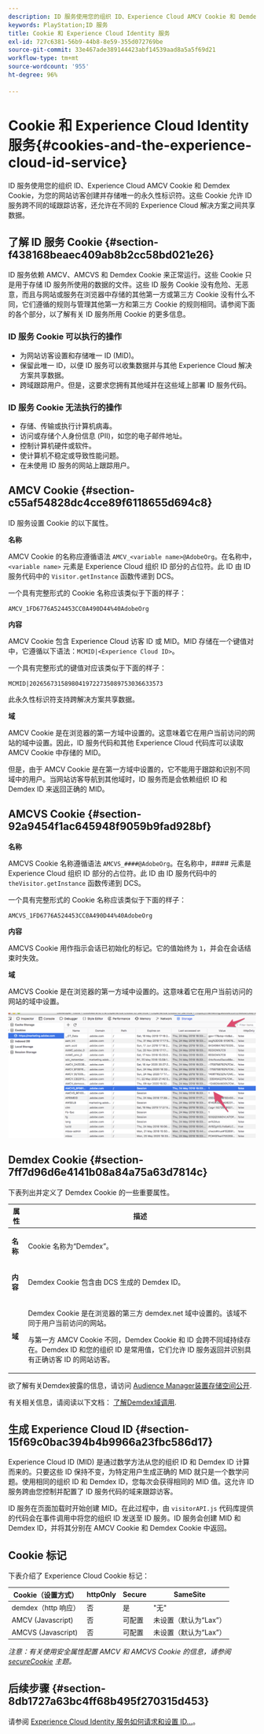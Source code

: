 ```yaml
---
description: ID 服务使用您的组织 ID、Experience Cloud AMCV Cookie 和 Demdex Cookie，为您的网站访客创建并存储唯一的永久性标识符。这些 Cookie 允许 ID 服务跨不同的域跟踪访客，还允许在不同的 Experience Cloud 解决方案之间共享数据。
keywords: PlayStation;ID 服务
title: Cookie 和 Experience Cloud Identity 服务
exl-id: 727c6381-56b9-44b8-8e59-355d072769be
source-git-commit: 33e467ade389144423abf14539aad8a5a5f69d21
workflow-type: tm+mt
source-wordcount: '955'
ht-degree: 96%

---
```


# Cookie 和 Experience Cloud Identity 服务{#cookies-and-the-experience-cloud-id-service}

ID 服务使用您的组织 ID、Experience Cloud AMCV Cookie 和 Demdex Cookie，为您的网站访客创建并存储唯一的永久性标识符。这些 Cookie 允许 ID 服务跨不同的域跟踪访客，还允许在不同的 Experience Cloud 解决方案之间共享数据。

## 了解 ID 服务 Cookie {#section-f438168beaec409ab8b2cc58bd021e26}

ID 服务依赖 AMCV、AMCVS 和 Demdex Cookie 来正常运行。这些 Cookie 只是用于存储 ID 服务所使用的数据的文件。这些 ID 服务 Cookie 没有危险、无恶意，而且与网站或服务在浏览器中存储的其他第一方或第三方 Cookie 没有什么不同，它们遵循的规则与管理其他第一方和第三方 Cookie 的规则相同。请参阅下面的各个部分，以了解有关 ID 服务所用 Cookie 的更多信息。

### ID 服务 Cookie 可以执行的操作

* 为网站访客设置和存储唯一 ID (MID)。
* 保留此唯一 ID，以便 ID 服务可以收集数据并与其他 Experience Cloud 解决方案共享数据。
* 跨域跟踪用户。但是，这要求您拥有其他域并在这些域上部署 ID 服务代码。

### ID 服务 Cookie 无法执行的操作

* 存储、传输或执行计算机病毒。
* 访问或存储个人身份信息 (PII)，如您的电子邮件地址。
* 控制计算机硬件或软件。
* 使计算机不稳定或导致性能问题。
* 在未使用 ID 服务的网站上跟踪用户。

## AMCV Cookie {#section-c55af54828dc4cce89f6118655d694c8}

ID 服务设置 Cookie 的以下属性。

**名称**

AMCV Cookie 的名称应遵循语法 `AMCV_<variable name>@AdobeOrg`。在名称中，`<variable name>` 元素是 Experience Cloud 组织 ID 部分的占位符。此 ID 由 ID 服务代码中的 `Visitor.getInstance` 函数传递到 DCS。

一个具有完整形式的 Cookie 名称应该类似于下面的样子：

```
AMCV_1FD6776A524453CC0A490D44%40AdobeOrg
```

**内容**

AMCV Cookie 包含 Experience Cloud 访客 ID 或 MID。MID 存储在一个键值对中，它遵循以下语法：`MCMID|<Experience Cloud ID>`。

一个具有完整形式的键值对应该类似于下面的样子：

```
MCMID|20265673158980419722735089753036633573
```

此永久性标识符支持跨解决方案共享数据。

**域**

AMCV Cookie 是在浏览器的第一方域中设置的。这意味着它在用户当前访问的网站的域中设置。因此，ID 服务代码和其他 Experience Cloud 代码库可以读取 AMCV Cookie 中存储的 MID。

但是，由于 AMCV Cookie 是在第一方域中设置的，它不能用于跟踪和识别不同域中的用户。当网站访客导航到其他域时，ID 服务而是会依赖组织 ID 和 Demdex ID 来返回正确的 MID。

## AMCVS Cookie {#section-92a9454f1ac645948f9059b9fad928bf}

**名称**

AMCVS Cookie 名称遵循语法 `AMCVS_####@AdobeOrg`。在名称中，#### 元素是 Experience Cloud 组织 ID 部分的占位符。此 ID 由 ID 服务代码中的 `theVisitor.getInstance` 函数传递到 DCS。

一个具有完整形式的 Cookie 名称应该类似于下面的样子：

```
AMCVS_1FD6776A524453CC0A490D44%40AdobeOrg
```

**内容**

AMCVS Cookie 用作指示会话已初始化的标记。它的值始终为 `1`，并会在会话结束时失效。

**域**

AMCVS Cookie 是在浏览器的第一方域中设置的。这意味着它在用户当前访问的网站的域中设置。

![](assets/AMCVS-cookie.png)

## Demdex Cookie {#section-7ff7d96d6e4141b08a84a75a63d7814c}

下表列出并定义了 Demdex Cookie 的一些重要属性。

<table id="table_18E3CAF3550E4BB6A199736AACE39202"> 
 <thead> 
  <tr> 
   <th colname="col1" class="entry"> 属性 </th> 
   <th colname="col2" class="entry"> 描述 </th> 
  </tr> 
 </thead>
 <tbody> 
  <tr> 
   <td colname="col1"> <p> <b>名称</b> </p> </td> 
   <td colname="col2"> <p>Cookie 名称为“Demdex”。 </p> </td> 
  </tr> 
  <tr> 
   <td colname="col1"> <p> <b>内容</b> </p> </td> 
   <td colname="col2"> <p>Demdex Cookie 包含由 DCS 生成的 Demdex ID。 </p> </td> 
  </tr> 
  <tr> 
   <td colname="col1"> <p> <b>域</b> </p> </td> 
   <td colname="col2"> <p>Demdex Cookie 是在浏览器的第三方 demdex.net 域中设置的。该域不同于用户当前访问的网站。 </p> <p>与第一方 AMCV Cookie 不同，Demdex Cookie 和 ID 会跨不同域持续存在。Demdex ID 和您的组织 ID 是常用值，它们允许 ID 服务返回并识别具有正确访客 ID 的网站访客。 </p> </td> 
  </tr> 
 </tbody> 
</table>

欲了解有关Demdex披露的信息，请访问 [Audience Manager装置存储空间公开](https://aam-iab-tcf-vendor.s3.amazonaws.com/aam_device_storage_disclosures.json).

有关相关信息，请阅读以下文档： [了解Demdex域调用](https://experienceleague.adobe.com/docs/audience-manager/user-guide/reference/demdex-calls.html?lang=zh-Hans).

## 生成 Experience Cloud ID {#section-15f69c0bac394b4b9966a23fbc586d17}

Experience Cloud ID (MID) 是通过数学方法从您的组织 ID 和 Demdex ID 计算而来的。只要这些 ID 保持不变，为特定用户生成正确的 MID 就只是一个数学问题。使用相同的组织 ID 和 Demdex ID，您每次会获得相同的 MID 值。这允许 ID 服务跨由您控制并配置了 ID 服务代码的域来跟踪访客。

ID 服务在页面加载时开始创建 MID。在此过程中，由 `visitorAPI.js` 代码库提供的代码会在事件调用中将您的组织 ID 发送至 ID 服务。ID 服务会创建 MID 和 Demdex ID，并将其分别在 AMCV Cookie 和 Demdex Cookie 中返回。

## Cookie 标记

下表介绍了 Experience Cloud Cookie 标记：

| Cookie（设置方式） | httpOnly | Secure | SameSite |
|--- |--- |--- |--- |
| demdex（http 响应） | 否 | 是 | &quot;无&quot; |
| AMCV (Javascript) | 否 | 可配置 | 未设置（默认为“Lax”） |
| AMCVS (Javascript) | 否 | 可配置 | 未设置（默认为“Lax”） |

*注意：有关使用安全属性配置 AMCV 和 AMCVS Cookie 的信息，请参阅  [secureCookie](../library/function-vars/securecookie.md) 主题。*

## 后续步骤 {#section-8db1727a63bc4ff68b495f270315d453}

请参阅 [Experience Cloud Identity 服务如何请求和设置 ID...](../introduction/id-request.md#concept-2caacebb1d244402816760e9b8bcef6a)。
